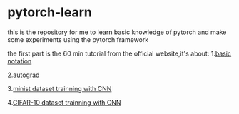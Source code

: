 # pytorch-learn
this is the repository for me to learn basic knowledge of pytorch and make some experiments using the pytorch framework

the first part is the 60 min tutorial from the official website,it's about:
1.[basic notation](https://github.com/Narcissuscyn/pytorch-learn/tree/master/note/basic_notation.pdf)

2.[autograd](https://github.com/Narcissuscyn/pytorch-learn/tree/master/note/autograd.pdf)

3.[minist dataset trainning with CNN](pytorch-minist.pdf)

4.[CIFAR-10 dataset trainning with CNN](pytorch-CIFAR10.pdf) 